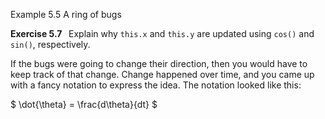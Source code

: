 <p class="main-text small-text">
    Example 5.5 A ring of bugs
</p>
<script type="text/p5" data-autoplay src="/sketches/chapter-5/bug-ring.js"></script>
<p class="main-text small-text">
    <strong>Exercise 5.7 &nbsp;</strong> Explain why <code>this.x</code> and <code>this.y</code> are updated using <code>cos()</code> and <code>sin()</code>, respectively.
</p>
<p class="main-text small-text">
    If the bugs were going to change their direction, then you would have to keep track of that change. Change happened over time, and you came up with a fancy notation to express the idea. The notation looked like this:
</p>
<p class="main-text small-text">
    $ \dot{\theta} = \frac{d\theta}{dt} $
</p>